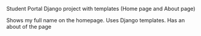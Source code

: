 Student Portal
Django project with templates (Home page and About page)

Shows my full name on the homepage.
Uses Django templates.
Has an about of the page
